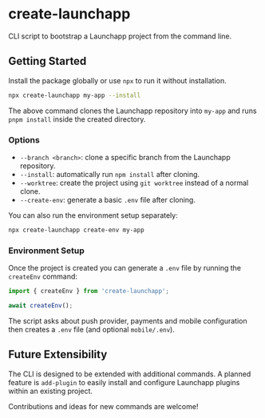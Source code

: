 # create-launchapp

CLI script to bootstrap a Launchapp project from the command line.

## Getting Started

Install the package globally or use `npx` to run it without installation.

```bash
npx create-launchapp my-app --install
```

The above command clones the Launchapp repository into `my-app` and runs `pnpm install` inside the created directory.

### Options

- `--branch <branch>`: clone a specific branch from the Launchapp repository.
- `--install`: automatically run `npm install` after cloning.
- `--worktree`: create the project using `git worktree` instead of a normal clone.
- `--create-env`: generate a basic `.env` file after cloning.

You can also run the environment setup separately:

```bash
npx create-launchapp create-env my-app
```

### Environment Setup

Once the project is created you can generate a `.env` file by running the
`createEnv` command:

```ts
import { createEnv } from 'create-launchapp';

await createEnv();
```

The script asks about push provider, payments and mobile configuration then
creates a `.env` file (and optional `mobile/.env`).

## Future Extensibility

The CLI is designed to be extended with additional commands. A planned feature is `add-plugin` to easily install and configure Launchapp plugins within an existing project.

Contributions and ideas for new commands are welcome!
